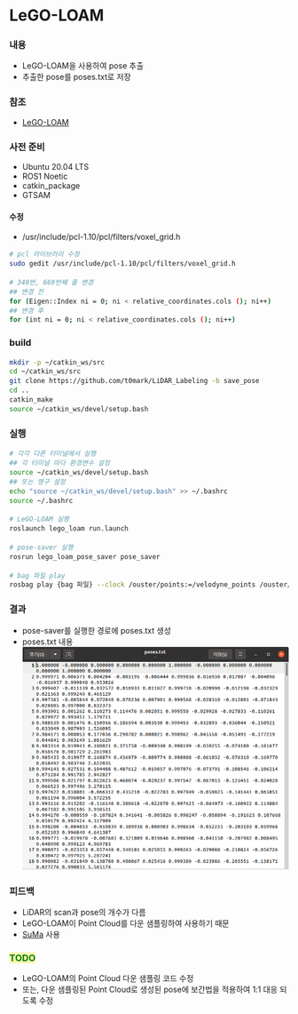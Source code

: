 # LeGO-LOAM
### 내용
- LeGO-LOAM을 사용하여 pose 추출
- 추출한 pose를 poses.txt로 저장

### 참조
- [LeGO-LOAM](https://github.com/RobustFieldAutonomyLab/LeGO-LOAM.git)

### 사전 준비
- Ubuntu 20.04 LTS
- ROS1 Noetic
- catkin_package
- GTSAM
#### 수정
- /usr/include/pcl-1.10/pcl/filters/voxel_grid.h
``` bash
# pcl 라이브러리 수정
sudo gedit /usr/include/pcl-1.10/pcl/filters/voxel_grid.h

# 340번, 669번째 줄 변경
## 변경 전
for (Eigen::Index ni = 0; ni < relative_coordinates.cols (); ni++)
## 변경 후
for (int ni = 0; ni < relative_coordinates.cols (); ni++)
```

### build
``` bash
mkdir -p ~/catkin_ws/src
cd ~/catkin_ws/src
git clone https://github.com/t0mark/LiDAR_Labeling -b save_pose
cd ..
catkin_make
source ~/catkin_ws/devel/setup.bash
```

### 실행
``` bash
# 각각 다른 터미널에서 실행
## 각 터미널 마다 환경변수 설정
source ~/catkin_ws/devel/setup.bash
## 또는 영구 설정
echo "source ~/catkin_ws/devel/setup.bash" >> ~/.bashrc
source ~/.bashrc

# LeGO-LOAM 실행
roslaunch lego_loam run.launch

# pose-saver 실행
rosrun lego_loam_pose_saver pose_saver

# bag 파일 play
rosbag play {bag 파일} --clock /ouster/points:=/velodyne_points /ouster/imu:=/imu/data
```

### 결과
- pose-saver를 실행한 경로에 poses.txt 생성
- poses.txt 내용  
    ![image](./lego_loam_pose_saver/img/pose.png)

### 피드백
- LiDAR의 scan과 pose의 개수가 다름
- LeGO-LOAM이 Point Cloud를 다운 샘플링하여 사용하기 때문
- [SuMa](https://github.com/jbehley/SuMa) 사용

### <span style="background-color:#fff5b1"><span style="color:green"> TODO </span></span>
- LeGO-LOAM의 Point Cloud 다운 샘플링 코드 수정
- 또는, 다운 샘플링된 Point Cloud로 생성된 pose에 보간법을 적용하여 1:1 대응 되도록 수정

